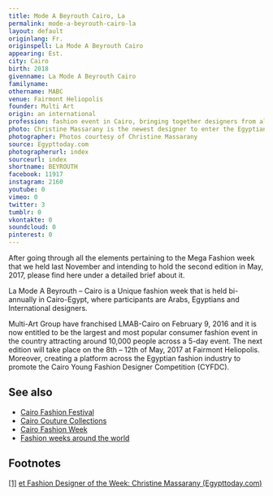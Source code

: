 ```yaml
---
title: Mode A Beyrouth Cairo, La
permalink: mode-a-beyrouth-cairo-la
layout: default
originlang: Fr.
originspell: La Mode A Beyrouth Cairo
appearing: Est.
city: Cairo
birth: 2018
givenname: La Mode A Beyrouth Cairo
familyname:
othername: MABC
venue: Fairmont Heliopolis
founder: Multi Art
origin: an international
profession: fashion event in Cairo, bringing together designers from allover the world
photo: Christine Massarany is the newest designer to enter the Egyptian fashion scene when she entered the “La Mode a Beyrouth” competition
photographer: Photos courtesy of Christine Massarany
source: Egypttoday.com
photographerurl: index
sourceurl: index
shortname: BEYROUTH
facebook: 11917
instagram: 2160
youtube: 0
vimeo: 0
twitter: 3
tumblr: 0
vkontakte: 0
soundcloud: 0
pinterest: 0
---
```


After going through all the elements pertaining to the Mega Fashion week that we held last November and intending to hold the second edition in May, 2017, please find here under a detailed brief about it.

La Mode A Beyrouth – Cairo is a Unique fashion week that is held bi-annually in Cairo-Egypt, where participants are Arabs, Egyptians and International designers.

Multi-Art Group have franchised LMAB-Cairo on February 9, 2016 and it is now entitled to be the largest and most popular consumer fashion event in the country attracting around 10,000 people across a 5-day event. The next edition will take place on the 8th – 12th of May, 2017 at Fairmont Heliopolis. Moreover, creating a platform across the Egyptian fashion industry to promote the Cairo Young Fashion Designer Competition (CYFDC).

## See also

+ [Cairo Fashion Festival](cairo-fashion-festival)
+ [Cairo Couture Collections](cairo-couture-collections)
+ [Cairo Fashion Week](cairo-fashion-week)
+ [Fashion weeks around the world](fashion-weeks-around-the-world)

## Footnotes

[[1]](#a1) <span id="f1"></span> [et Fashion Designer of the Week: Christine Massarany (Egypttoday.com)](http://www.egypttoday.com/Article/6/27764/et-Fashion-Designer-of-the-Week-Christine-Massarany)
